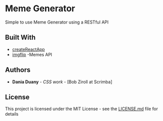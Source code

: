 # Meme Generator

Simple to use Meme Generator using a RESTful API

## Built With

* [createReactApp](https://create-react-app.dev/)
* [imgflip](https://api.imgflip.com/get_memes) -Memes API

## Authors

* **Dania Duany** - *CSS work* - [Bob Ziroll at Scrimba]

## License

This project is licensed under the MIT License - see the [LICENSE.md](LICENSE.md) file for details


